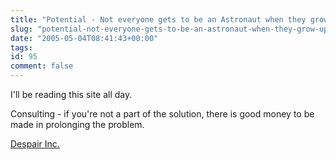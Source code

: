 ```yaml
---
title: "Potential - Not everyone gets to be an Astronaut when they grow up"
slug: "potential-not-everyone-gets-to-be-an-astronaut-when-they-grow-up"
date: "2005-05-04T08:41:43+00:00"
tags:
id: 95
comment: false
---
```


<div style="clear:both;"></div>I'll be reading this site all day.

Consulting - if you're not a part of the solution, there is good money to be made in prolonging the problem.

[Despair Inc.](http://www.despair.com/demotivators/indem.html)

<div style="clear:both; padding-bottom: 0.25em;"></div>
